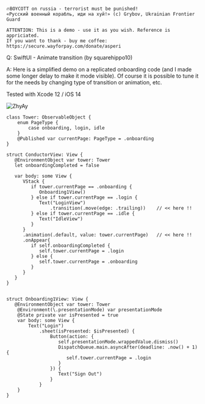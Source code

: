 ```
🔥BOYCOTT on russia - terrorist must be punished!
«Русский военный корабль, иди на хуй!» (c) Grybov, Ukrainian Frontier Guard

ATTENTION: This is a demo - use it as you wish. Reference is appriciated.
If you want to thank - buy me coffee: https://secure.wayforpay.com/donate/asperi
```

Q: SwiftUI - Animate transition (by squarehippo10)

A: Here is a simplified demo on a replicated onboarding code (and I made some longer delay to make it mode visible). 
Of course it is possible to tune it for the needs by changing type of transition or animation, etc. 

Tested with Xcode 12 / iOS 14

![ZhyAy](https://user-images.githubusercontent.com/62171579/180609937-9fc432b5-3a36-45eb-bb11-1cf56f2bddc8.gif)

```
class Tower: ObservableObject {
    enum PageType {
        case onboarding, login, idle
    }
    @Published var currentPage: PageType = .onboarding
}

struct ConductorView: View {
   @EnvironmentObject var tower: Tower
   let onboardingCompleted = false

   var body: some View {
      VStack {
         if tower.currentPage == .onboarding {
            Onboarding1View()
         } else if tower.currentPage == .login {
            Text("LoginView")
                .transition(.move(edge: .trailing))    // << here !!
         } else if tower.currentPage == .idle {
            Text("IdleView")
         }
      }
      .animation(.default, value: tower.currentPage)   // << here !!
      .onAppear{
         if self.onboardingCompleted {
            self.tower.currentPage = .login
         } else {
            self.tower.currentPage = .onboarding
         }
      }
   }
}


struct Onboarding1View: View {
   @EnvironmentObject var tower: Tower
    @Environment(\.presentationMode) var presentationMode
    @State private var isPresented = true
    var body: some View {
        Text("Login")
            .sheet(isPresented: $isPresented) {
                Button(action: {
                   self.presentationMode.wrappedValue.dismiss()
                   DispatchQueue.main.asyncAfter(deadline: .now() + 1) {
                      self.tower.currentPage = .login
                   }
                }) {
                   Text("Sign Out")
                }
            }
    }
}
```

